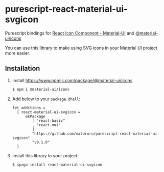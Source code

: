 # purescript-react-material-ui-svgicon

Purescript bindings for [React Icon Component - Material-UI](https://material-ui.com/components/icons/#svg-material-icons) and [@material-ui/icons](https://www.npmjs.com/package/@material-ui/icons)

You can use this library to make using SVG icons in your Material UI project more easier.

## Installation

1. Install https://www.npmjs.com/package/@material-ui/icons 

    ```bash
    $ npm i @material-ui/icons
    ```
    
1. Add below to your `package.dhall`:

    ```dhall:packages.dhall
    let additions =
      { react-material-ui-svgicon =
          mkPackage
             [ "react-basic"
             , "react-mui"
             ]
             "https://github.com/matoruru/purescript-react-material-ui-svgicon"
             "v0.1.0"
      }
    ```

1. Install this library to your project:

    ```bash
    $ spago install react-material-ui-svgicon
    ```
